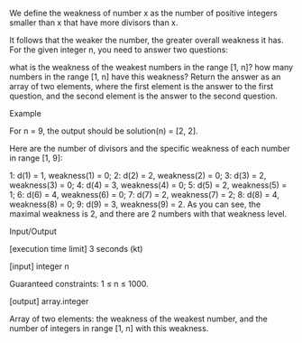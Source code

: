 We define the weakness of number x as the number of positive integers smaller than x that have more divisors than x.

It follows that the weaker the number, the greater overall weakness it has. For the given integer n, you need to answer two questions:

what is the weakness of the weakest numbers in the range [1, n]?
how many numbers in the range [1, n] have this weakness?
Return the answer as an array of two elements, where the first element is the answer to the first question, and the second element is the answer to the second question.

Example

For n = 9, the output should be
solution(n) = [2, 2].

Here are the number of divisors and the specific weakness of each number in range [1, 9]:

1: d(1) = 1, weakness(1) = 0;
2: d(2) = 2, weakness(2) = 0;
3: d(3) = 2, weakness(3) = 0;
4: d(4) = 3, weakness(4) = 0;
5: d(5) = 2, weakness(5) = 1;
6: d(6) = 4, weakness(6) = 0;
7: d(7) = 2, weakness(7) = 2;
8: d(8) = 4, weakness(8) = 0;
9: d(9) = 3, weakness(9) = 2.
As you can see, the maximal weakness is 2, and there are 2 numbers with that weakness level.

Input/Output

[execution time limit] 3 seconds (kt)

[input] integer n

Guaranteed constraints:
1 ≤ n ≤ 1000.

[output] array.integer

Array of two elements: the weakness of the weakest number, and the number of integers in range [1, n] with this weakness.